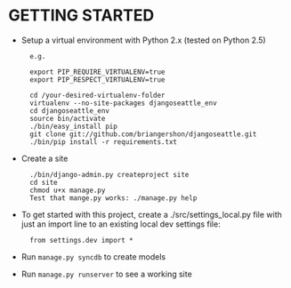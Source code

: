 GETTING STARTED
===============
* Setup a virtual environment with Python 2.x (tested on Python 2.5)

        e.g.
        
        export PIP_REQUIRE_VIRTUALENV=true
        export PIP_RESPECT_VIRTUALENV=true
        
        cd /your-desired-virtualenv-folder
        virtualenv --no-site-packages djangoseattle_env
        cd djangoseattle_env
        source bin/activate
        ./bin/easy_install pip
        git clone git://github.com/briangershon/djangoseattle.git
        ./bin/pip install -r requirements.txt

* Create a site

        ./bin/django-admin.py createproject site
        cd site
        chmod u+x manage.py
        Test that mange.py works: ./manage.py help

* To get started with this project, create a ./src/settings_local.py file with just an import line to an existing local dev settings file:

        from settings.dev import *

* Run `manage.py syncdb` to create models

* Run `manage.py runserver` to see a working site

